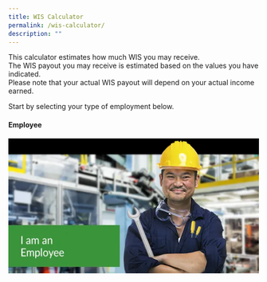 ```yaml
---
title: WIS Calculator
permalink: /wis-calculator/
description: ""
---
```

This calculator estimates how much WIS you may receive.  
The WIS payout you may receive is estimated based on the values you have indicated.  
Please note that your actual WIS payout will depend on your actual income earned.

Start by selecting your type of employment below.

#### Employee
![I am an Employee](/images/calculator_ee.png)